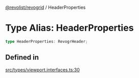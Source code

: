 [@revolist/revogrid](README.md) / HeaderProperties

# Type Alias: HeaderProperties

```ts
type HeaderProperties: RevogrHeader;
```

## Defined in

[src/types/viewport.interfaces.ts:30](https://github.com/revolist/revogrid/blob/541ed3c2070ab701e47c29bb6172b17d19a08816/src/types/viewport.interfaces.ts#L30)

